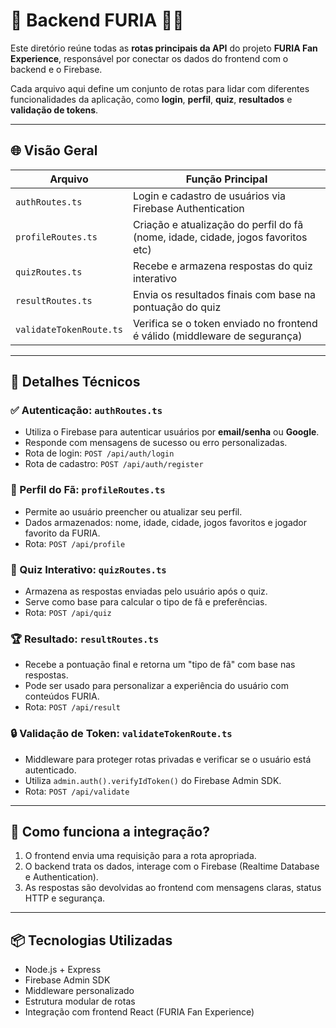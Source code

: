 # 📁 Backend FURIA 🦾🔥

Este diretório reúne todas as **rotas principais da API** do projeto **FURIA Fan Experience**, responsável por conectar os dados do frontend com o backend e o Firebase.

Cada arquivo aqui define um conjunto de rotas para lidar com diferentes funcionalidades da aplicação, como **login**, **perfil**, **quiz**, **resultados** e **validação de tokens**.

---

## 🌐 Visão Geral

| Arquivo                 | Função Principal                                                                 |
| ----------------------- | -------------------------------------------------------------------------------- |
| `authRoutes.ts`         | Login e cadastro de usuários via Firebase Authentication                         |
| `profileRoutes.ts`      | Criação e atualização do perfil do fã (nome, idade, cidade, jogos favoritos etc) |
| `quizRoutes.ts`         | Recebe e armazena respostas do quiz interativo                                   |
| `resultRoutes.ts`       | Envia os resultados finais com base na pontuação do quiz                         |
| `validateTokenRoute.ts` | Verifica se o token enviado no frontend é válido (middleware de segurança)       |

---

## 🧩 Detalhes Técnicos

### ✅ Autenticação: `authRoutes.ts`

* Utiliza o Firebase para autenticar usuários por **email/senha** ou **Google**.
* Responde com mensagens de sucesso ou erro personalizadas.
* Rota de login: `POST /api/auth/login`
* Rota de cadastro: `POST /api/auth/register`

### 🙋 Perfil do Fã: `profileRoutes.ts`

* Permite ao usuário preencher ou atualizar seu perfil.
* Dados armazenados: nome, idade, cidade, jogos favoritos e jogador favorito da FURIA.
* Rota: `POST /api/profile`

### 🧠 Quiz Interativo: `quizRoutes.ts`

* Armazena as respostas enviadas pelo usuário após o quiz.
* Serve como base para calcular o tipo de fã e preferências.
* Rota: `POST /api/quiz`

### 🏆 Resultado: `resultRoutes.ts`

* Recebe a pontuação final e retorna um "tipo de fã" com base nas respostas.
* Pode ser usado para personalizar a experiência do usuário com conteúdos FURIA.
* Rota: `POST /api/result`

### 🔒 Validação de Token: `validateTokenRoute.ts`

* Middleware para proteger rotas privadas e verificar se o usuário está autenticado.
* Utiliza `admin.auth().verifyIdToken()` do Firebase Admin SDK.
* Rota: `POST /api/validate`

---

## 🚀 Como funciona a integração?

1. O frontend envia uma requisição para a rota apropriada.
2. O backend trata os dados, interage com o Firebase (Realtime Database e Authentication).
3. As respostas são devolvidas ao frontend com mensagens claras, status HTTP e segurança.

---

## 📦 Tecnologias Utilizadas

* Node.js + Express
* Firebase Admin SDK
* Middleware personalizado
* Estrutura modular de rotas
* Integração com frontend React (FURIA Fan Experience)


